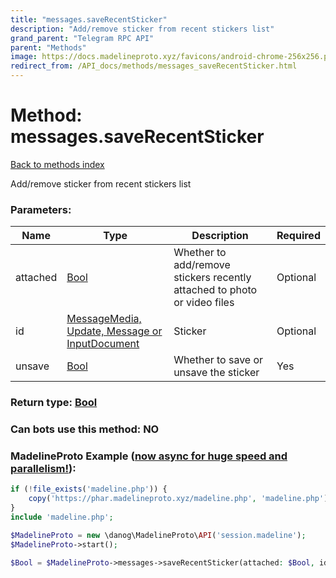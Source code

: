 ```yaml
---
title: "messages.saveRecentSticker"
description: "Add/remove sticker from recent stickers list"
grand_parent: "Telegram RPC API"
parent: "Methods"
image: https://docs.madelineproto.xyz/favicons/android-chrome-256x256.png
redirect_from: /API_docs/methods/messages_saveRecentSticker.html
---
```

# Method: messages.saveRecentSticker
[Back to methods index](index.html)



Add/remove sticker from recent stickers list

### Parameters:

| Name     |    Type       | Description | Required |
|----------|---------------|-------------|----------|
|attached|[Bool](/API_docs/types/Bool.html) | Whether to add/remove stickers recently attached to photo or video files | Optional|
|id|[MessageMedia, Update, Message or InputDocument](/API_docs/types/InputDocument.html) | Sticker | Optional|
|unsave|[Bool](/API_docs/types/Bool.html) | Whether to save or unsave the sticker | Yes|


### Return type: [Bool](/API_docs/types/Bool.html)

### Can bots use this method: **NO**


### MadelineProto Example ([now async for huge speed and parallelism!](https://docs.madelineproto.xyz/docs/ASYNC.html)):


```php
if (!file_exists('madeline.php')) {
    copy('https://phar.madelineproto.xyz/madeline.php', 'madeline.php');
}
include 'madeline.php';

$MadelineProto = new \danog\MadelineProto\API('session.madeline');
$MadelineProto->start();

$Bool = $MadelineProto->messages->saveRecentSticker(attached: $Bool, id: $InputDocument, unsave: $Bool, );
```

